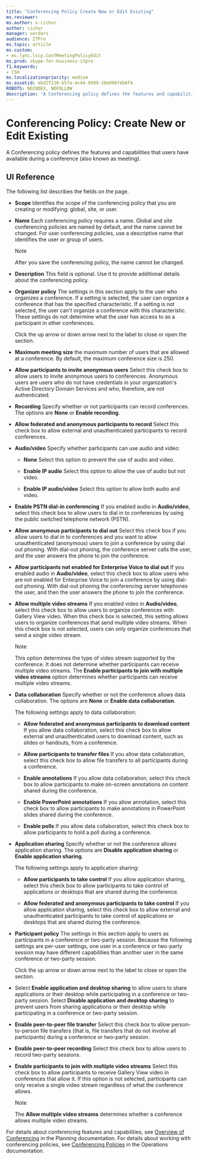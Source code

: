 ```yaml
---
title: "Conferencing Policy Create New or Edit Existing"
ms.reviewer: 
ms.author: v-cichur
author: cichur
manager: serdars
audience: ITPro
ms.topic: article
ms.custom:
- ms.lync.lscp.ConfMeetingPolicyEdit
ms.prod: skype-for-business-itpro
f1.keywords:
- CSH
ms.localizationpriority: medium
ms.assetid: ebd2f120-b57a-4c94-9509-20e098f4b0f4
ROBOTS: NOINDEX, NOFOLLOW
description: "A Conferencing policy defines the features and capabilities that users have available during a conference (also known as meeting)."
---
```


# Conferencing Policy: Create New or Edit Existing

A Conferencing policy defines the features and capabilities that users have available during a conference (also known as meeting).

## UI Reference

The following list describes the fields on the page.

- **Scope** Identifies the scope of the conferencing policy that you are creating or modifying: global, site, or user.

- **Name** Each conferencing policy requires a name. Global and site conferencing policies are named by default, and the name cannot be changed. For user conferencing policies, use a descriptive name that identifies the user or group of users.

    > [!NOTE]
    > After you save the conferencing policy, the name cannot be changed.

- **Description** This field is optional. Use it to provide additional details about the conferencing policy.

- **Organizer policy** The settings in this section apply to the user who organizes a conference. If a setting is selected, the user can organize a conference that has the specified characteristic. If a setting is not selected, the user can't organize a conference with this characteristic. These settings do not determine what the user has access to as a participant in other conferences.

    Click the up arrow or down arrow next to the label to close or open the section.

- **Maximum meeting size** the maximum number of users that are allowed at a conference. By default, the maximum conference size is 250.

- **Allow participants to invite anonymous users** Select this check box to allow users to invite anonymous users to conferences. Anonymous users are users who do not have credentials in your organization's Active Directory Domain Services and who, therefore, are not authenticated.

- **Recording** Specify whether or not participants can record conferences. The options are **None** or **Enable recording**.

- **Allow federated and anonymous participants to record** Select this check box to allow external and unauthenticated participants to record conferences.

- **Audio/video** Specify whether participants can use audio and video:

  - **None** Select this option to prevent the use of audio and video.

  - **Enable IP audio** Select this option to allow the use of audio but not video.

  - **Enable IP audio/video** Select this option to allow both audio and video.

- **Enable PSTN dial-in conferencing** If you enabled audio in **Audio/video**, select this check box to allow users to dial in to conferences by using the public switched telephone network (PSTN).

- **Allow anonymous participants to dial out** Select this check box if you allow users to dial in to conferences and you want to allow unauthenticated (anonymous) users to join a conference by using dial out phoning. With dial-out phoning, the conference server calls the user, and the user answers the phone to join the conference.

- **Allow participants not enabled for Enterprise Voice to dial out** If you enabled audio in **Audio/video**, select this check box to allow users who are not enabled for Enterprise Voice to join a conference by using dial-out phoning. With dial-out phoning the conferencing server telephones the user, and then the user answers the phone to join the conference.

- **Allow multiple video streams** If you enabled video in **Audio/video**, select this check box to allow users to organize conferences with Gallery View video. When this check box is selected, this setting allows users to organize conferences that send multiple video streams. When this check box is not selected, users can only organize conferences that send a single video stream.

    > [!NOTE]
    > This option determines the type of video stream supported by the conference. It does not determine whether participants can receive multiple video streams. The **Enable participants to join with multiple video streams** option determines whether participants can receive multiple video streams.

- **Data collaboration** Specify whether or not the conference allows data collaboration. The options are **None** or **Enable data collaboration**.

    The following settings apply to data collaboration:

  - **Allow federated and anonymous participants to download content** If you allow data collaboration, select this check box to allow external and unauthenticated users to download content, such as slides or handouts, from a conference.

  - **Allow participants to transfer files** If you allow data collaboration, select this check box to allow file transfers to all participants during a conference.

  - **Enable annotations** If you allow data collaboration, select this check box to allow participants to make on-screen annotations on content shared during the conference.

  - **Enable PowerPoint annotations** If you allow annotation, select this check box to allow participants to make annotations in PowerPoint slides shared during the conference.

  - **Enable polls** If you allow data collaboration, select this check box to allow participants to hold a poll during a conference.

- **Application sharing** Specify whether or not the conference allows application sharing. The options are **Disable application sharing** or **Enable application sharing**.

    The following settings apply to application sharing:

  - **Allow participants to take control** If you allow application sharing, select this check box to allow participants to take control of applications or desktops that are shared during the conference.

  - **Allow federated and anonymous participants to take control** If you allow application sharing, select this check box to allow external and unauthenticated participants to take control of applications or desktops that are shared during the conference.

- **Participant policy** The settings in this section apply to users as participants in a conference or two-party session. Because the following settings are per-user settings, one user in a conference or two-party session may have different capabilities than another user in the same conference or two-party session.

    Click the up arrow or down arrow next to the label to close or open the section.

- Select **Enable application and desktop sharing** to allow users to share applications or their desktop while participating in a conference or two-party session. Select **Disable application and desktop sharing** to prevent users from sharing applications or their desktop while participating in a conference or two-party session.

- **Enable peer-to-peer file transfer** Select this check box to allow person-to-person file transfers (that is, file transfers that do not involve all participants) during a conference or two-party session.

- **Enable peer-to-peer recording** Select this check box to allow users to record two-party sessions.

- **Enable participants to join with multiple video streams** Select this check box to allow participants to receive Gallery View video in conferences that allow it. If this option is not selected, participants can only receive a single video stream regardless of what the conference allows.

    > [!NOTE]
    > The **Allow multiple video streams** determines whether a conference allows multiple video streams.

For details about conferencing features and capabilities, see [Overview of Conferencing](/previous-versions/office/lync-server-2013/lync-server-2013-overview-of-conferencing) in the Planning documentation. For details about working with conferencing policies, see [Conferencing Policies](/previous-versions/office/lync-server-2013/lync-server-2013-conferencing-policies) in the Operations documentation.